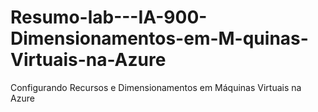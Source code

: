 # Resumo-lab---IA-900-Dimensionamentos-em-M-quinas-Virtuais-na-Azure
Configurando Recursos e Dimensionamentos em Máquinas Virtuais na Azure
